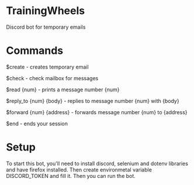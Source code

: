 # TrainingWheels
Discord bot for temporary emails

# Commands
$create - creates temporary email

$check - check mailbox for messages

$read {num} - prints a message number {num}

$reply_to {num} {body} - replies to message number {num} with {body}

$forward {num} {address} - forwards message number {num} to {address}

$end - ends your session

# Setup
To start this bot, you'll need to install discord, selenium and dotenv libraries and have firefox installed.
Then create environmetal variable DISCORD_TOKEN and fill it. Then you can run the bot.
